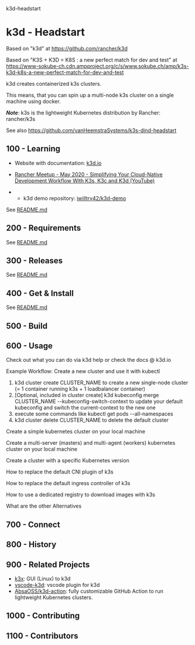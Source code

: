 k3d-headstart
# k3d - Headstart

Based on "k3d" at https://github.com/rancher/k3d

Based on "K3S + K3D = K8S : a new perfect match for dev and test" at https://www-sokube-ch.cdn.ampproject.org/c/s/www.sokube.ch/amp/k3s-k3d-k8s-a-new-perfect-match-for-dev-and-test

k3d creates containerized k3s clusters. 

This means, that you can spin up a multi-node k3s cluster on a single machine using docker.

***Note***: k3s is the lightweight Kubernetes distribution by Rancher: rancher/k3s 

See also https://github.com/vanHeemstraSystems/k3s-dind-headstart

## 100 - Learning

- Website with documentation: [k3d.io](https://k3d.io/)

- [Rancher Meetup - May 2020 - Simplifying Your Cloud-Native Development Workflow With K3s, K3c and K3d (YouTube)](https://www.youtube.com/watch?v=hMr3prm9gDM)
- - k3d demo repository: [iwilltry42/k3d-demo](https://github.com/iwilltry42/k3d-demo)

See [README.md](./100/README.md)

## 200 - Requirements

See [README.md](./200/README.md)

## 300 - Releases

See [README.md](./300/README.md)

## 400 - Get & Install

See [README.md](./400/README.md)

## 500 - Build

## 600 - Usage

Check out what you can do via k3d help or check the docs @ k3d.io

Example Workflow: Create a new cluster and use it with kubectl

1. k3d cluster create CLUSTER_NAME to create a new single-node cluster (= 1 container running k3s + 1 loadbalancer container)
2. [Optional, included in cluster create] k3d kubeconfig merge CLUSTER_NAME --kubeconfig-switch-context to update your default kubeconfig and switch the current-context to the new one
3. execute some commands like kubectl get pods --all-namespaces
4. k3d cluster delete CLUSTER_NAME to delete the default cluster



Create a simple kubernetes cluster on your local machine

Create a multi-server (masters) and multi-agent (workers) kubernetes cluster on your local machine

Create a cluster with a specific Kubernetes version

How to replace the default CNI plugin of k3s

How to replace the default ingress controller of k3s

How to use a dedicated registry to download images with k3s

What are the other Alternatives

## 700 - Connect

## 800 - History

## 900 - Related Projects

- [k3x](https://github.com/inercia/k3x): GUI (Linux) to k3d
- [vscode-k3d](https://github.com/inercia/vscode-k3d): vscode plugin for k3d
- [AbsaOSS/k3d-action](https://github.com/AbsaOSS/k3d-action): fully customizable GitHub Action to run lightweight Kubernetes clusters.

## 1000 - Contributing

## 1100 - Contributors

